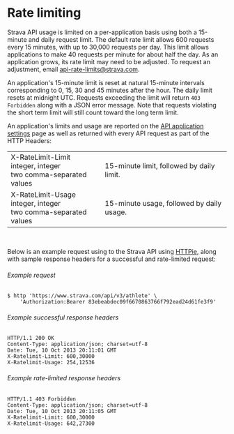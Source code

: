 # Rate limiting

Strava API usage is limited on a per-application basis using both a 15-minute and daily request limit.
The default rate limit allows 600 requests every 15 minutes, with up to 30,000 requests per day.
This limit allows applications to make 40 requests per minute for about half the day.
As an application grows, its rate limit may need to be adjusted.
To request an adjustment, email api-rate-limits@strava.com.

An application's 15-minute limit is reset at natural 15-minute intervals corresponding to 0, 15, 30 and 45 minutes after
the hour. The daily limit resets at midnight UTC.
Requests exceeding the limit will return `403 Forbidden` along with a JSON error message.
Note that requests violating the short term limit will still count toward the long term limit.

An application's limits and usage are reported on the [API application settings](https://www.strava.com/settings/api)
page as well as returned with every API request as part of the HTTP Headers:

<table class="parameters">
  <tr>   
    <td width="200px">
        <span class="parameter-name">X-RateLimit-Limit</span>
      <br>
      <span class="parameter-description">
        integer, integer <br /> two comma-separated values
      </span>
    </td>
    <td>
        15-minute limit, followed by daily limit.
    </td>
  </tr>
  <tr>
    <td width="200px">
      <span class="parameter-name">X-RateLimit-Usage</span>
      <br>
      <span class="parameter-description">
        integer, integer <br /> two comma-separated values
      </span>
    </td>
    <td>
        15-minute usage, followed by daily usage.
    </td>
  </tr>
</table>
<br>

Below is an example request using to the Strava API using [HTTPie](https://httpie.org/), along with sample response headers for a
successful and rate-limited request:

###### Example request

    $ http 'https://www.strava.com/api/v3/athlete' \
        'Authorization:Bearer 83ebeabdec09f6670863766f792ead24d61fe3f9'

###### Example successful response headers

    HTTP/1.1 200 OK
    Content-Type: application/json; charset=utf-8
    Date: Tue, 10 Oct 2013 20:11:01 GMT
    X-Ratelimit-Limit: 600,30000
    X-Ratelimit-Usage: 254,12536

###### Example rate-limited response headers

    HTTP/1.1 403 Forbidden
    Content-Type: application/json; charset=utf-8
    Date: Tue, 10 Oct 2013 20:11:05 GMT
    X-Ratelimit-Limit: 600,30000
    X-Ratelimit-Usage: 642,27300
